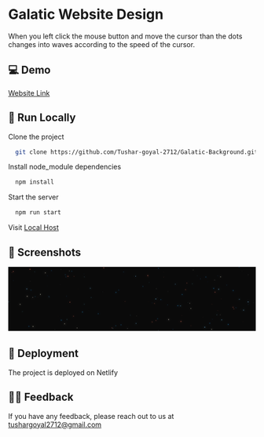 
#  Galatic Website Design

When you left click the mouse button and move the cursor than the dots changes into waves according to the speed of the cursor.



## 💻 Demo

[Website Link](https://galatic-background-design-by-tushar.netlify.app/)


## 📍 Run Locally

Clone the project

```bash
  git clone https://github.com/Tushar-goyal-2712/Galatic-Background.git
```

Install node_module dependencies

```bash
  npm install
```

Start the server
```bash
  npm run start
```

Visit [Local Host](http://localhost/)


## 📍 Screenshots

![](https://github.com/Tushar-goyal-2712/Galatic-Background/blob/b48fd92a379bce98b2547983c0534c93202d1a5d/Screenshots/design.png)

## 📍 Deployment

The project is deployed on Netlify

## 👨‍💻 Feedback

If you have any feedback, please reach out to us at tushargoyal2712@gmail.com
